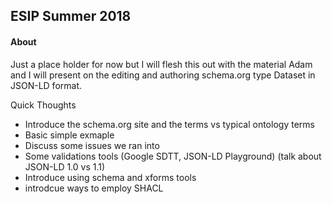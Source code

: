 ## ESIP Summer 2018

#### About
Just a place holder for now but I will flesh this out with the material Adam and I will 
present on the editing and authoring schema.org type Dataset in JSON-LD format.


Quick Thoughts
* Introduce the schema.org site and the terms vs typical ontology terms
* Basic simple exmaple 
* Discuss some issues we ran into
* Some validations tools (Google SDTT, JSON-LD Playground)  (talk about JSON-LD 1.0 vs 1.1)
* Introduce using schema and xforms tools
* introdcue ways to employ SHACL

